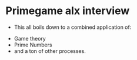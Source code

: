 # Primegame alx interview

* This all boils down to a combined application of:
- Game theory
- Prime Numbers
- and a ton of other processes.

